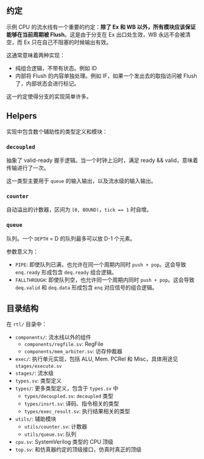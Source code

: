 ## 约定

示例 CPU 的流水线有一个重要的约定：**除了 Ex 和 WB 以外，所有模块应该保证能够在当前周期被 Flush**。这是由于分支在 Ex 出口处生效，WB 永远不会被清空，而 Ex 只在自己不阻塞的时候输出有效。

这通常意味着两种实现：
- 纯组合逻辑，不带有状态。例如 ID
- 内部将 Flush 的内容单独处理。例如 IF，如果一个发出去的取指访问被 Flush 了，内部状态会进行标记。

这一约定使得分支的实现简单许多。

## Helpers

实现中包含数个辅助性的类型定义和模块：

### `decoupled`

抽象了 valid-ready 握手逻辑。当一个时钟上沿时，满足 ready && valid，意味着传输进行了一次。

这一类型主要用于 `queue` 的输入输出，以及流水级的输入输出。

### `counter`

自动溢出的计数器，区间为 `[0, BOUND)`，`tick == 1` 时自增。

### `queue`

队列。一个 `DEPTH` = D 的队列最多可以放 D-1 个元素。

参数意义为：

- `PIPE`: 即使队列已满，也允许在同一个周期内同时 `push + pop`。这会导致 `enq.ready` 形成包含 `deq.ready` 组合逻辑。
- `FALLTHROUGH`: 即使队列空，也允许同一个周期内同时 `push + pop`。这会导致 `deq.valid` 和 `deq.data` 形成包含 `enq` 对应信号的组合逻辑。

## 目录结构

在 `rtl/` 目录中：

- `components/`: 流水线以外的组件
  - `components/regfile.sv`: RegFile
  - `components/mem_arbiter.sv`: 访存仲裁器
- `exec/`: 执行单元实现，包括 ALU, Mem. PCRel 和 Misc，具体用途见 `stages/execute.sv`
- `stages/`: 流水级
- `types.sv`: 类型定义
- `types/`: 更多类型定义，包含于 `types.sv` 中
  - `types/decoupled.sv`: `decoupled` 类型
  - `types/insrt.sv`: 译码、指令相关的类型
  - `types/exec_result.sv`: 执行结果相关的类型
- `utils/`: 辅助模块
  - `utils/counter.sv`: 计数器
  - `utils/queue.sv`: 队列
- `cpu.sv`: SystemVerilog 类型的 CPU 顶级
- `top.sv`: 和仿真器约定的顶级接口，仿真时真正的顶级
